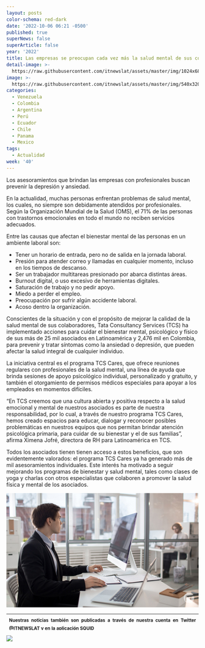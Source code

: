 ```yaml
---
layout: posts
color-schema: red-dark
date: '2022-10-06 06:21 -0500'
published: true
superNews: false
superArticle: false
year: '2022'
title: Las empresas se preocupan cada vez más la salud mental de sus colaboradores
detail-image: >-
  https://raw.githubusercontent.com/itnewslat/assets/master/img/1024x680/trabajador-en-pantalla-g.jpg
image: >-
  https://raw.githubusercontent.com/itnewslat/assets/master/img/540x320/trabajador-en-pantalla-p.jpg
categories:
  - Venezuela
  - Colombia
  - Argentina
  - Perú
  - Ecuador
  - Chile
  - Panama
  - Mexico
tags:
  - Actualidad
week: '40'
---
```

Los asesoramientos que brindan las empresas con profesionales buscan prevenir la depresión y ansiedad. 
 
En la actualidad, muchas personas enfrentan problemas de salud mental, los cuales, no siempre son debidamente atendidos por profesionales. Según la Organización Mundial de la Salud (OMS), el 71% de las personas con trastornos emocionales en todo el mundo no reciben servicios adecuados. 

Entre las causas que afectan el bienestar mental de las personas en un ambiente laboral son: 

- Tener un horario de entrada, pero no de salida en la jornada laboral. 
- Presión para atender correo y llamadas en cualquier momento, incluso en los tiempos de descanso. 
- Ser un trabajador multitareas presionado por abarca distintas áreas. 
- Burnout digital, o uso excesivo de herramientas digitales. 
- Saturación de trabajo y no pedir apoyo. 
- Miedo a perder el empleo. 
- Preocupación por sufrir algún accidente laboral. 
- Acoso dentro la organización.
 
Conscientes de la situación y con el propósito de mejorar la calidad de la salud mental de sus colaboradores, Tata Consultancy Services (TCS) ha implementado acciones para cuidar el bienestar mental, psicológico y físico de sus más de 25 mil asociados en Latinoamérica y 2,476 mil en Colombia, para prevenir y tratar síntomas como la ansiedad o depresión, que pueden afectar la salud integral de cualquier individuo. 

La iniciativa central es el programa TCS Cares, que ofrece reuniones regulares con profesionales de la salud mental, una línea de ayuda que brinda sesiones de apoyo psicológico individual, personalizado y gratuito, y también el otorgamiento de permisos médicos especiales para apoyar a los empleados en momentos difíciles. 

“En TCS creemos que una cultura abierta y positiva respecto a la salud emocional y mental de nuestros asociados es parte de nuestra responsabilidad, por lo cual, a través de nuestro programa TCS Cares, hemos creado espacios para educar, dialogar y reconocer posibles problemáticas en nuestros equipos que nos permitan brindar atención psicológica primaria, para cuidar de su bienestar y el de sus familias”, afirma Ximena Jofré, directora de RH para Latinoamérica en TCS. 

Todos los asociados tienen tienen acceso a estos beneficios, que son evidentemente valorados: el programa TCS Cares ya ha generado más de mil asesoramientos individuales. Este interés ha motivado a seguir mejorando los programas de bienestar y salud mental, tales como clases de yoga y charlas con otros especialistas que colaboren a promover la salud física y mental de los asociados.  

![](https://raw.githubusercontent.com/itnewslat/assets/master/img/540x320/trabajador-en-pantalla-p.jpg)

<table style="height: 42px;" width="569">
<tbody>
<tr>
<td style="text-align: justify;"><sub><strong>Nuestras noticias también son publicadas a través de nuestra cuenta en Twitter <a href="https://twitter.com/itnewslat?lang=es">@ITNEWSLAT</a> y en la aplicación <a href="https://squidapp.co/en/">SQUID</a></strong></sub></td>
</tr>
</tbody>
</table>

<img src="https://tracker.metricool.com/c3po.jpg?hash=56f88a41e39ab42c063cc51676587a04"/>